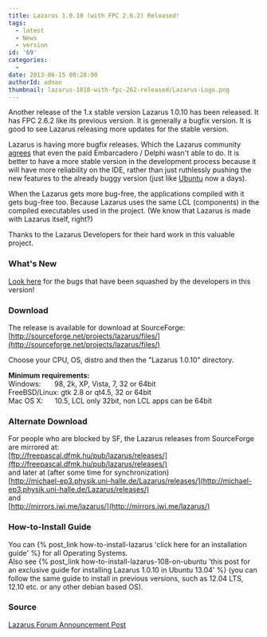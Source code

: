 ```yaml
---
title: Lazarus 1.0.10 (with FPC 2.6.2) Released!
tags:
  - latest
  - News
  - version
id: '69'
categories:
  - 
date: 2013-06-15 00:28:00
authorId: adnan
thumbnail: lazarus-1010-with-fpc-262-released/Lazarus-Logo.png
---
```


Another release of the 1.x stable version Lazarus 1.0.10 has been released. It has FPC 2.6.2 like its previous version. It is generally a bugfix version. It is good to see Lazarus releasing more updates for the stable version.
<!-- more -->
  
  
Lazarus is having more bugfix releases. Which the Lazarus community [agrees](http://www.lazarus.freepascal.org/index.php/topic,21150.msg123485.html#msg123485) that even the paid Embarcadero / Delphi wasn't able to do. It is better to have a more stable version in the development process because it will have more reliability on the IDE, rather than just ruthlessly pushing the new features to the already buggy version (just like [Ubuntu](http://en.wikipedia.org/wiki/Ubuntu_(operating_system)) now a days).  
  
When the Lazarus gets more bug-free, the applications compiled with it gets bug-free too. Because Lazarus uses the same LCL (components) in the compiled executables used in the project. (We know that Lazarus is made with Lazarus itself, right?)  
  
  
Thanks to the Lazarus Developers for their hard work in this valuable project.  
  

### What's New

[Look here](http://wiki.lazarus.freepascal.org/Lazarus_1.0_fixes_branch#Fixes_for_1.0.10_.28Merged.29) for the bugs that have been squashed by the developers in this version!  
  

### Download

The release is available for download at SourceForge:  
[http://sourceforge.net/projects/lazarus/files/](http://sourceforge.net/projects/lazarus/files/)  
  
Choose your CPU, OS, distro and then the "Lazarus 1.0.10" directory.  
  
**Minimum requirements:**  
Windows:       98, 2k, XP, Vista, 7, 32 or 64bit  
FreeBSD/Linux: gtk 2.8 or qt4.5, 32 or 64bit  
Mac OS X:      10.5, LCL only 32bit, non LCL apps can be 64bit  
  

### Alternate Download

For people who are blocked by SF, the Lazarus releases from SourceForge are mirrored at:  
[ftp://freepascal.dfmk.hu/pub/lazarus/releases/](ftp://freepascal.dfmk.hu/pub/lazarus/releases/)  
and later at (after some time for synchronization)  
[http://michael-ep3.physik.uni-halle.de/Lazarus/releases/](http://michael-ep3.physik.uni-halle.de/Lazarus/releases/)  
and  
[http://mirrors.iwi.me/lazarus/](http://mirrors.iwi.me/lazarus/)  
  

### How-to-Install Guide

  
You can {% post_link how-to-install-lazarus 'click here for an installation guide' %} for all Operating Systems.  
Also see {% post_link how-to-install-lazarus-108-on-ubuntu 'this post for an exclusive guide for installing Lazarus 1.0.10 in Ubuntu 13.04' %} (you can follow the same guide to install in previous versions, such as 12.04 LTS, 12.10 etc. or any other debian based OS).  
  

### Source

[Lazarus Forum Announcement Post](http://www.lazarus.freepascal.org/index.php/topic,21150.0.html)
